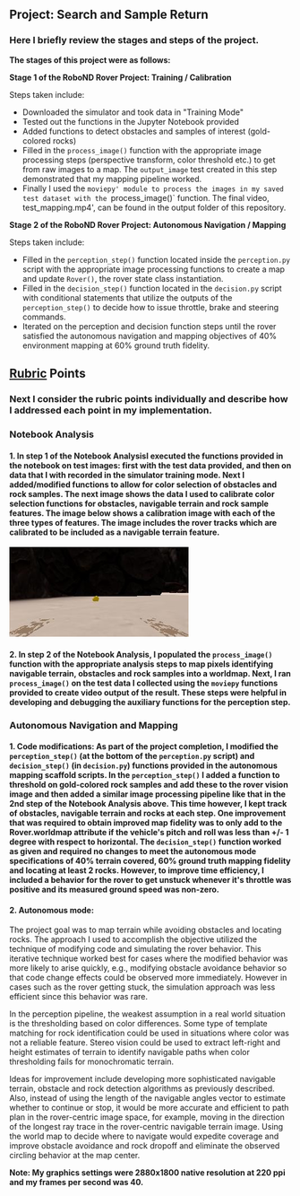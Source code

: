 ## Project: Search and Sample Return

 

[//]: # (Image References)

[image1]: ./test_dataset/IMG/robocam_2018_08_31_17_32_07_777.jpg
[image2]: ./calibration_images/example_grid1.jpg
[image3]: ./calibration_images/example_rock1.jpg 


### Here I briefly review the stages and steps of the project.  

**The stages of this project were as follows:**  

**Stage 1 of the RoboND Rover Project: Training / Calibration**  

Steps taken include:
* Downloaded the simulator and took data in "Training Mode"
* Tested out the functions in the Jupyter Notebook provided
* Added functions to detect obstacles and samples of interest (gold-colored rocks)
* Filled in the `process_image()` function with the appropriate image processing steps (perspective transform, color threshold etc.) to get from raw images to a map.  The `output_image` test created in this step demonstrated that my mapping pipeline worked.
* Finally I used the `moviepy' module to process the images in my saved test dataset with the `process_image()` function.  The final video, test_mapping.mp4', can be found in the output folder of this repository.

**Stage 2 of the RoboND Rover Project: Autonomous Navigation / Mapping**

Steps taken include:
* Filled in the `perception_step()` function located inside the `perception.py` script with the appropriate image processing functions to create a map and update `Rover()`, the rover state class instantiation. 
* Filled in the `decision_step()` function located in the `decision.py` script with conditional statements that utilize the outputs of the `perception_step()` to decide how to issue throttle, brake and steering commands. 
* Iterated on the perception and decision function steps until the rover satisfied the autonomous navigation and mapping objectives of 40% environment mapping at 60% ground truth fidelity. 

## [Rubric](https://review.udacity.com/#!/rubrics/916/view) Points
### Next I consider the rubric points individually and describe how I addressed each point in my implementation.

### Notebook Analysis
#### 1. In step 1 of the Notebook AnalysisI executed the functions provided in the notebook on test images: first with the test data provided, and then on data that I with recorded in the simulator training mode. Next I added/modified functions to allow for color selection of obstacles and rock samples. The next image shows the data I used to calibrate color selection functions for obstacles, navigable terrain and rock sample features. The image below shows a calibration image with each of the three types of features. The image includes the rover tracks which are calibrated to be included as a navigable terrain feature.

![alt text][image1]



#### 2. In step 2 of the Notebook Analysis, I populated the `process_image()` function with the appropriate analysis steps to map pixels identifying navigable terrain, obstacles and rock samples into a worldmap.  Next, I ran `process_image()` on the test data I collected using the `moviepy` functions provided to create video output of the result. These steps were helpful in developing and debugging the auxiliary functions for the perception step.  


### Autonomous Navigation and Mapping

#### 1. Code modifications: As part of the project completion, I modified the `perception_step()` (at the bottom of the `perception.py` script) and `decision_step()` (in `decision.py`) functions provided in the autonomous mapping scaffold scripts. In the `perception_step()` I added a function to threshold on gold-colored rock samples and add these to the rover vision image and then added a similar image processing pipeline like that in the 2nd step of the Notebook Analysis above. This time however, I kept track of obstacles, navigable terrain and rocks at each step. One improvement that was required to obtain improved map fidelity was to only add  to the Rover.worldmap attribute if the vehicle's pitch and roll was less than +/- 1 degree with respect to horizontal. The `decision_step()` function worked as given and required no changes to meet the autonomous mode specifications of 40% terrain covered, 60% ground truth mapping fidelity and locating at least 2 rocks. However, to improve time efficiency, I included a behavior for the rover to get unstuck whenever it's throttle was positive and its measured ground speed was non-zero.


#### 2. Autonomous mode:  
The project goal was to map terrain while avoiding obstacles and locating rocks. The approach I used to accomplish the objective utilized the technique of modifying code and simulating the rover behavior. This iterative technique worked best for cases where the modified behavior was more likely to arise quickly, e.g., modifying obstacle avoidance behavior so that code change effects could be observed more immediately. However in cases such as the rover getting stuck, the simulation approach was less efficient since this behavior was rare.

In the perception pipeline, the weakest assumption in a real world situation is the thresholding based on color differences. Some type of template matching for rock identification could be used in situations where color was not a reliable feature. Stereo vision could be used to extract left-right and height estimates of terrain to identify navigable paths when color thresholding fails for monochromatic terrain.

Ideas for improvement include developing more sophisticated navigable terrain, obstacle and rock detection algorithms as previously described. Also, instead of using the length of the navigable angles vector to estimate whether to continue or stop, it would be more accurate and efficient to path plan in the rover-centric image space, for example, moving in the direction of the longest ray trace in the rover-centric navigable terrain image. Using the world map to decide where to navigate would expedite coverage and improve obstacle avoidance and rock dropoff and eliminate the observed circling behavior at the map center.

**Note: My graphics settings were 2880x1800 native resolution at 220 ppi and my frames per second was 40.**

